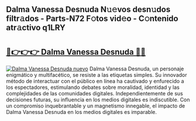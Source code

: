 ## Dalma Vanessa Desnuda N𝚞𝚎vos desn𝚞dos filtr𝚊dos - Parts-N72 F𝚘tos vid𝚎o - C𝚘ntenido atr𝚊ctivo q1LRY

# <h2><a href="http://mb1xfyf.tromn.icu/?c=Dalma+Vanessa+Desnuda">🔗👉👉👉 Dalma Vanessa Desnuda 🔗🔗</a></h2>

[![Dalma Vanessa Desnuda nuevo](https://i.imgur.com/pEAQMta.gif)](http://mb1xfyf.tromn.icu/?c=Dalma+Vanessa+Desnuda)
Dalma Vanessa Desnuda, un personaje enigmático y multifacético, se resiste a las etiquetas simples. Su innovador método de interactuar con el público en línea ha cautivado y enfurecido a los espectadores, estimulando debates sobre moralidad, identidad y las complejidades de las comunidades digitales. Independientemente de sus decisiones futuras, su influencia en los medios digitales es indiscutible. Con un compromiso inquebrantable y un magnetismo innegable, el impacto de Dalma Vanessa Desnuda en los medios digitales es imparable.

